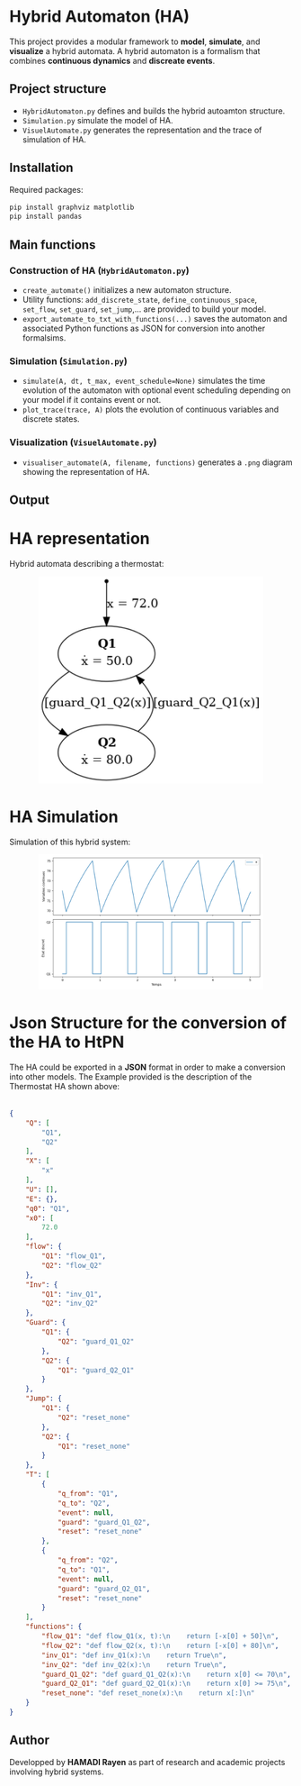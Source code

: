 # Hybrid Automaton (HA)

This project provides a modular framework to **model**, **simulate**, and **visualize** a hybrid automata. A hybrid automaton is a formalism that combines **continuous dynamics** and **discreate events**.

## Project structure
  -  `HybridAutomaton.py` defines and builds the hybrid autoamton structure.
  -  `Simulation.py` simulate the model of HA.
  -  `VisuelAutomate.py` generates the representation and the trace of simulation of HA.

## Installation 
Required packages:
```bash
pip install graphviz matplotlib
pip install pandas
```
## Main functions

### Construction of HA (`HybridAutomaton.py`)
  - `create_automate()`  initializes a new automaton structure.
  - Utility functions: `add_discrete_state`, `define_continuous_space`, `set_flow`, `set_guard`, `set_jump`,... are provided to build your model.
  - `export_automate_to_txt_with_functions(...)` saves the automaton and associated Python functions as JSON for conversion into another formalsims.

### Simulation (`Simulation.py`)
  - `simulate(A, dt, t_max, event_schedule=None)` simulates the time evolution of the automaton with optional event scheduling depending on your model if it contains event or not.
  - `plot_trace(trace, A)` plots the evolution of continuous variables and discrete states.

### Visualization (`VisuelAutomate.py`)
  - `visualiser_automate(A, filename, functions)` generates a `.png` diagram showing the representation of HA.

## Output 

# HA representation
Hybrid automata describing a thermostat:
<p align="center">
  <img src="Thermostat_Results/automate_hysteresis.png" alt="Example of the thermostat's HA representation " width="400"/>
</p>

# HA Simulation
Simulation of this hybrid system:
<p align="center">
  <img src="Thermostat_Results/SimulationThermostat.png" alt="Example of the thermostat's HA simulation " width="400"/>
</p>

# Json Structure for the conversion of the HA to HtPN
The HA could be exported in a **JSON** format in order to make a conversion into other models. The Example provided is the description of the Thermostat HA shown above:
```json

{
    "Q": [
        "Q1",
        "Q2"
    ],
    "X": [
        "x"
    ],
    "U": [],
    "E": {},
    "q0": "Q1",
    "x0": [
        72.0
    ],
    "flow": {
        "Q1": "flow_Q1",
        "Q2": "flow_Q2"
    },
    "Inv": {
        "Q1": "inv_Q1",
        "Q2": "inv_Q2"
    },
    "Guard": {
        "Q1": {
            "Q2": "guard_Q1_Q2"
        },
        "Q2": {
            "Q1": "guard_Q2_Q1"
        }
    },
    "Jump": {
        "Q1": {
            "Q2": "reset_none"
        },
        "Q2": {
            "Q1": "reset_none"
        }
    },
    "T": [
        {
            "q_from": "Q1",
            "q_to": "Q2",
            "event": null,
            "guard": "guard_Q1_Q2",
            "reset": "reset_none"
        },
        {
            "q_from": "Q2",
            "q_to": "Q1",
            "event": null,
            "guard": "guard_Q2_Q1",
            "reset": "reset_none"
        }
    ],
    "functions": {
        "flow_Q1": "def flow_Q1(x, t):\n    return [-x[0] + 50]\n",
        "flow_Q2": "def flow_Q2(x, t):\n    return [-x[0] + 80]\n",
        "inv_Q1": "def inv_Q1(x):\n    return True\n",
        "inv_Q2": "def inv_Q2(x):\n    return True\n",
        "guard_Q1_Q2": "def guard_Q1_Q2(x):\n    return x[0] <= 70\n",
        "guard_Q2_Q1": "def guard_Q2_Q1(x):\n    return x[0] >= 75\n",
        "reset_none": "def reset_none(x):\n    return x[:]\n"
    }
}

```


## Author 
Developped by **HAMADI Rayen** as part of research and academic projects involving hybrid systems.

